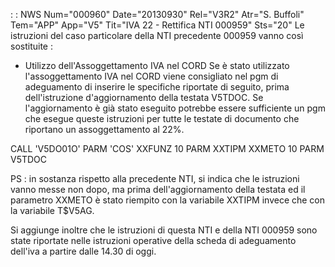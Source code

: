  :  : NWS Num="000960" Date="20130930" Rel="V3R2" Atr="S. Buffoli" Tem="APP" App="V5" Tit="IVA 22 - Rettifica NTI 000959" Sts="20"
Le istruzioni del caso particolare della NTI precedente 000959 vanno così sostituite : 

-  Utilizzo dell'Assoggettamento IVA nel CORD
Se è stato utilizzato l'assoggettamento IVA nel CORD viene consigliato nel pgm di adeguamento di inserire le specifiche riportate di seguito, prima dell'istruzione d'aggiornamento della testata V5TDOC. Se l'aggiornamento è già stato eseguito potrebbe essere sufficiente un pgm che esegue queste istruzioni per tutte le testate di documento che riportano un assoggettamento al 22%.

CALL      'V5DO01O'
PARM      'COS'         XXFUNZ           10
PARM      XXTIPM        XXMETO           10
PARM                    V5TDOC

PS :  in sostanza rispetto alla precedente NTI, si indica che le istruzioni vanno messe non dopo, ma prima dell'aggiornamento della testata ed il parametro XXMETO è stato riempito con la variabile XXTIPM invece che con la variabile T$V5AG.

Si aggiunge inoltre che le istruzioni di questa NTI e della NTI 000959 sono state riportate nelle istruzioni operative della scheda di adeguamento dell'iva a partire dalle 14.30 di oggi.

